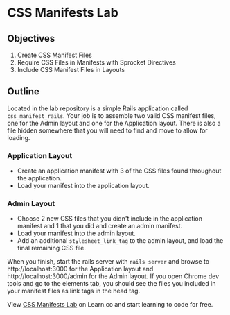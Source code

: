 # CSS Manifests Lab

## Objectives

1. Create CSS Manifest Files
2. Require CSS Files in Manifests with Sprocket Directives
3. Include CSS Manifest Files in Layouts

## Outline
Located in the lab repository is a simple Rails application called `css_manifest_rails`. Your job is to assemble two valid CSS manifest files, one for the Admin layout and one for the Application layout. There is also a file hidden somewhere that you will need to find and move to allow for loading.

### Application Layout
- Create an application manifest with 3 of the CSS files found throughout the application.
- Load your manifest into the application layout.

### Admin Layout
- Choose 2 new CSS files that you didn't include in the application manifest and 1 that you did and create an admin manifest.
- Load your manifest into the admin layout. 
- Add an additional `stylesheet_link_tag` to the admin layout, and load the final remaining CSS file.

When you finish, start the rails server with `rails server` and browse to http://localhost:3000 for the Application layout and http://localhost:3000/admin for the Admin layout. If you open Chrome dev tools and go to the elements tab, you should see the files you included in your manifest files as link tags in the head tag.

<p data-visibility='hidden'>View <a href='https://learn.co/lessons/css-manifests-lab' title='CSS Manifests Lab'>CSS Manifests Lab</a> on Learn.co and start learning to code for free.</p>
